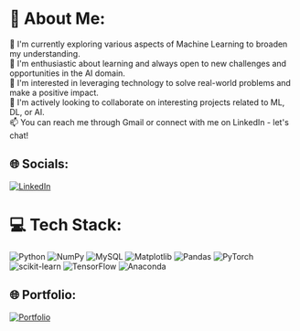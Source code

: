 # 💫 About Me:
🔭 I'm currently exploring various aspects of Machine Learning to broaden my understanding.<br>🌱 I'm enthusiastic about learning and always open to new challenges and opportunities in the AI domain.<br>👀 I'm interested in leveraging technology to solve real-world problems and make a positive impact.<br>💞️ I'm actively looking to collaborate on interesting projects related to ML, DL, or AI.<br>📫 You can reach me through Gmail or connect with me on LinkedIn - let's chat!


## 🌐 Socials:
[![LinkedIn](https://img.shields.io/badge/LinkedIn-%230077B5.svg?logo=linkedin&logoColor=white)](https://linkedin.com/in/https://www.linkedin.com/in/sayed-shaun) 

# 💻 Tech Stack:
![Python](https://img.shields.io/badge/python-3670A0?style=plastic&logo=python&logoColor=ffdd54) ![NumPy](https://img.shields.io/badge/numpy-%23013243.svg?style=plastic&logo=numpy&logoColor=white) ![MySQL](https://img.shields.io/badge/mysql-%2300000f.svg?style=plastic&logo=mysql&logoColor=white) ![Matplotlib](https://img.shields.io/badge/Matplotlib-%23ffffff.svg?style=plastic&logo=Matplotlib&logoColor=black) ![Pandas](https://img.shields.io/badge/pandas-%23150458.svg?style=plastic&logo=pandas&logoColor=white) ![PyTorch](https://img.shields.io/badge/PyTorch-%23EE4C2C.svg?style=plastic&logo=PyTorch&logoColor=white) ![scikit-learn](https://img.shields.io/badge/scikit--learn-%23F7931E.svg?style=plastic&logo=scikit-learn&logoColor=white) ![TensorFlow](https://img.shields.io/badge/TensorFlow-%23FF6F00.svg?style=plastic&logo=TensorFlow&logoColor=white) ![Anaconda](https://img.shields.io/badge/Anaconda-%2344A833.svg?style=plastic&logo=anaconda&logoColor=white) 

## 🌐 Portfolio:
[![Portfolio](https://img.shields.io/badge/Portfolio-%23000000.svg?style=plastic&logo=firefox&logoColor=#FF7139)](https://sayedshaun.weebly.com/)
